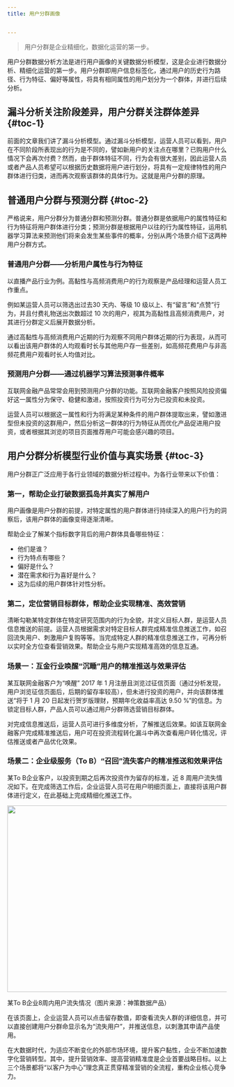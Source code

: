 ```yaml
---
title: 用户分群画像


---
```

> 用户分群是企业精细化，数据化运营的第一步。

用户分群数据分析方法是进行用户画像的关键数据分析模型，这是企业进行数据分析、精细化运营的第一步。用户分群即用户信息标签化，通过用户的历史行为路径、行为特征、偏好等属性，将具有相同属性的用户划分为一个群体，并进行后续分析。

## 漏斗分析关注阶段差异，用户分群关注群体差异 {#toc-1}

前面的文章我们讲了漏斗分析模型。通过漏斗分析模型，运营人员可以看到，用户在不同阶段所表现出的行为是不同的，譬如新用户的关注点在哪里？已购用户什么情况下会再次付费？然而，由于群体特征不同，行为会有很大差别，因此运营人员或者产品人员希望可以根据历史数据将用户进行划分，将具有一定规律特性的用户群体进行归类，进而再次观察该群体的具体行为。这就是用户分群的原理。

## 普通用户分群与预测分群 {#toc-2}

严格说来，用户分群分为普通分群和预测分群。普通分群是依据用户的属性特征和行为特征将用户群体进行分类；预测分群是根据用户以往的行为属性特征，运用机器学习算法来预测他们将来会发生某些事件的概率，分别从两个场景介绍下这两种用户分群方式。

### **普通用户分群——分析用户属性与行为特征**

以直播产品行业为例。高黏性与高频消费用户的行为观察是产品经理和运营人员工作重点。

例如某运营人员可以筛选出过去30 天内、等级 10 级以上、有“留言”和“点赞”行为，并且付费礼物送出次数超过 10 次的用户，视其为高黏性且高频消费用户，对其进行分群定义后展开数据分析。

通过高黏性与高频消费用户近期的行为观察不同用户群体近期的行为表现，从而可以看出该用户群体的人均观看时长与其他用户存一些差别，如高频花费用户与非高频花费用户观看时长人均值对比。

### **预测用户分群——通过机器学习算法预测事件概率**

互联网金融产品常常会用到预测用户分群的功能。互联网金融客户按照风险投资偏好这一属性分为保守、稳健和激进，按照投资行为可分为已投资和未投资。

运营人员可以根据这一属性和行为将满足某种条件的用户群体提取出来，譬如激进型但未投资的这群用户，然后分析这一群体的行为特征从而优化产品促进用户投资，或者根据其浏览的项目页面推荐用户可能会感兴趣的项目。

## **用户分群分析模型行业价值与真实场景** {#toc-3}

用户分群正广泛应用于各行业领域的数据分析过程中。为各行业带来以下价值：

### **第一，帮助企业打破数据孤岛并真实了解用户**

用户画像是用户分群的前提，对特定属性的用户群体进行持续深入的用户行为的洞察后，该用户群体的画像变得逐渐清晰。

帮助企业了解某个指标数字背后的用户群体具备哪些特征：

* 他们是谁？
* 行为特点有哪些？
* 偏好是什么？
* 潜在需求和行为喜好是什么？
* 这为后续的用户群体针对性分析。

### **第二，定位营销目标群体，帮助企业实现精准、高效营销**

清晰勾勒某特定群体在特定研究范围内的行为全貌，并定义目标人群，是运营人员信息推送的前提。运营人员根据需求对特定目标人群完成精准信息推送工作，如召回流失用户、刺激用户复购等等。当完成特定人群的精准信息推送工作，可再分析以实时全方位查看营销效果。帮助企业与用户实现精准高效的信息互通。

### **场景一：互金行业唤醒“沉睡”用户的精准推送与效果评估**

某互联网金融客户为“唤醒” 2017 年 1 月注册且浏览过征信页面（通过分析发现，用户浏览征信页面后，后期的留存率较高），但未进行投资的用户，并向该群体推送“将于 1 月 20 日起发行贺岁版理财，预期年化收益率高达 9.50 %”的信息。为锁定目标人群，产品人员可以通过用户分群筛选营销目标群体。

对完成信息推送后，运营人员可进行多维度分析，了解推送后效果。如该互联网金融客户完成精准推送后，用户可在投资流程转化漏斗中再次查看用户转化情况，评估推送或者产品优化效果。

### **场景二：企业级服务（To B）“召回”流失客户的精准推送和效果评估**

某To B企业客户，以投资到期之后再次投资作为留存的标准，近 8 周用户流失情况如下。在完成筛选工作后，企业运营人员可在用户明细页面上，直接将该用户群体进行定义，在此基础上完成精细化推送工作。

<img loading="lazy" class="aligncenter" src="https://haomou.oss-cn-beijing.aliyuncs.com/upload/2021/05/cNFQNTsJ0k33eylnsrdR.png?x-oss-process=image/quality,q_10/resize,m_lfit,w_200" data-src="https://haomou.oss-cn-beijing.aliyuncs.com/upload/2021/05/cNFQNTsJ0k33eylnsrdR.png?x-oss-process=image/format,webp" alt="" width="717" height="427" data-action="zoom" />

某To B企业8周内用户流失情况（图片来源：神策数据产品）

在该页面上，企业运营人员可以点击留存数值，即查看流失人群的详细信息，并可以直接创建用户分群命显示名为“流失用户”，并推送信息，以刺激其申请产品使用。

在大数据时代，为适应不断变化的外部市场环境，提升客户黏性，企业不断加速数字化营销转型。其中，提升营销效率、提高营销精准度是企业首要战略目标。以上三个场景都将“以客户为中心”理念真正贯穿精准营销的全流程，重构企业核心竞争力。
